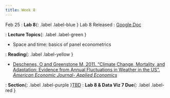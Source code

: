 ```yaml
---
title: Week 8
---
```


Feb 25
: **Lab 8**{: .label .label-blue } Lab 8 Released
  : [Google Doc]()

: **Lecture Topics**{: .label .label-green }
 - Space and time: basics of panel econometrics

: **Reading**{: .label .label-yellow }
 - [Deschenes, O and Greenstone M, 2011. “Climate Change, Mortality, and Adaptation:
Evidence from Annual Fluctuations in Weather in the US”. *American Economic Journal-
Applied Economics*][1]


: **Section**{: .label .label-purple }[TBD](#)
: **Lab 8 & Data Viz 7 Due**{: .label .label-red }

[1]: https://www.aeaweb.org/articles?id=10.1257/app.3.4.152
